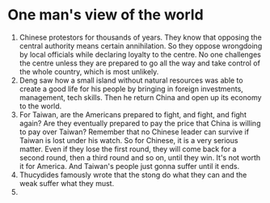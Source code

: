 # One man's view of the world

1. Chinese protestors for thousands of years. They know that opposing the central authority means certain annihilation. So they oppose wrongdoing by local officials while declaring loyalty to the centre. No one challenges the centre unless they are prepared to go all the way and take control of the whole country, which is most unlikely. 
2. Deng saw how a small island without natural resources was able to create a good life for his people by bringing in foreign investments, management, tech skills. Then he return China and open up its economy to the world.
3. For Taiwan, are the Americans prepared to fight, and fight, and fight again? Are they eventually prepared to pay the price that China is willing to pay over Taiwan? Remember that no Chinese leader can survive if Taiwan is lost under his watch. So for Chinese, it is a very serious matter. Even if they lose the first round, they will come back for a second round, then a third round and so on, until they win. It's not worth it for America. And Taiwan's people just gonna suffer until it ends. 
4. Thucydides famously wrote that the stong do what they can and the weak suffer what they must. 
5. 

